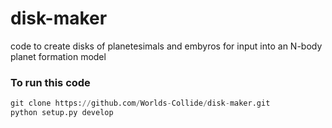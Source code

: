 # disk-maker
code to create disks of planetesimals and embyros for input into an N-body planet formation model

### To run this code
```python
git clone https://github.com/Worlds-Collide/disk-maker.git
python setup.py develop
```
